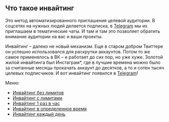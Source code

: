 ## Что такое инвайтинг

Это метод автоматизированного приглашения целевой аудитории. В соцсетях на нужных людей делается подписка, в [Telegram](https://telegram.org/) мы их приглашаем в тематические чаты. И там и там это позволяет обратить внимание аудитории на вас и ваши проекты.

Инвайтинг – далеко не новый механизм. Еще в старом добром Твиттере он успешно использовался для раскрутки аккаунтов. Потом то же самое применялось в ВК – и работает до сих пор, но уже хуже. Золотой жилой инвайтинга был Инстаграм*, где в лучшие времена можно было за считанные месяцы прокачать аккаунт до десятков, а то и сотен тысяч целевых подписчиков. И вот инвайтинг появился в [Telegram](https://telegram.org/)!

Меню:
- [Инвайтинг без лимитов](Инвайтинг_без_лимитов)
- [Инвайтинг с лимитами](Инвайтинг_с_лимитами.md)
- [Инвайтинг 1 раз в час](Инвайтинг_1_раз_в_час.md)
- [Инвайтинг в определенное время](Инвайтинг_в_определенное_время.md)
- [Инвайтинг каждый день](Инвайтинг_каждый_день.md)